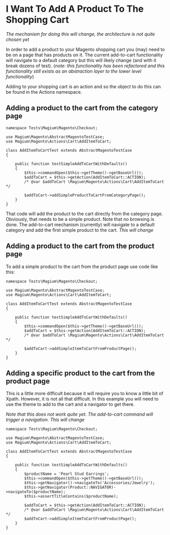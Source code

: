 # I Want To Add A Product To The Shopping Cart

*The mechanism for doing this will change, the architecture is not quite chosen yet*

In order to add a product to your Magento shopping cart you (may) need to be on a page that has products on it.  The current add-to-cart functionality will navigate to a default category but this will likely change (and with it break dozens of test).  (*note: this functionality has been refactored and this functionality still exists as an abstraction layer to the lower level functionality*)

Adding to your shopping cart is an action and so the object to do this can be found in the Actions namespace.

## Adding a product to the cart from the category page

```
namespace Tests\Magium\Magento\Checkout;

use Magium\Magento\AbstractMagentoTestCase;
use Magium\Magento\Actions\Cart\AddItemToCart;

class AddItemToCartTest extends AbstractMagentoTestCase
{

    public function testSimpleAddToCartWithDefaults()
    {
        $this->commandOpen($this->getTheme()->getBaseUrl());
        $addToCart = $this->getAction(AddItemToCart::ACTION);
        /* @var $addToCart \Magium\Magento\Actions\Cart\AddItemToCart */

        $addToCart->addSimpleProductToCartFromCategoryPage();
    }
}
```

That code will add the product to the cart directly from the category page.  Obviously, that needs to be a simple product.  Note that no browsing is done.  The add-to-cart mechanism (currently) will navigate to a default category and add the first simple product to the cart.  *This will change*

## Adding a product to the cart from the product page

To add a simple product to the cart from the product page use code like this:

```
namespace Tests\Magium\Magento\Checkout;

use Magium\Magento\AbstractMagentoTestCase;
use Magium\Magento\Actions\Cart\AddItemToCart;

class AddItemToCartTest extends AbstractMagentoTestCase
{

    public function testSimpleAddToCartWithDefaults()
    {
        $this->commandOpen($this->getTheme()->getBaseUrl());
        $addToCart = $this->getAction(AddItemToCart::ACTION);
        /* @var $addToCart \Magium\Magento\Actions\Cart\AddItemToCart */

        $addToCart->addSimpleItemToCartFromProductPage();
    }
}
```

## Adding a specific product to the cart from the product page

This is a little more difficult because it will require you to know a little bit of Xpath.  However, it is not all that difficult.  In this example you will need to use the theme to add to the cart and a navigator to get there.

*Note that this does not work quite yet.  The add-to-cart command will trigger a navigation.  This will change*

```
namespace Tests\Magium\Magento\Checkout;

use Magium\Magento\AbstractMagentoTestCase;
use Magium\Magento\Actions\Cart\AddItemToCart;

class AddItemToCartTest extends AbstractMagentoTestCase
{

    public function testSimpleAddToCartWithDefaults()
    {
        $productName = 'Pearl Stud Earrings';
        $this->commandOpen($this->getTheme()->getBaseUrl());
        $this->getNavigator()->navigateTo('Accessories/Jewelry');
        $this->getNavigator(Product::NAVIGATOR)->navigateTo($productName);
        $this->assertTitleContains($productName);

        $addToCart = $this->getAction(AddItemToCart::ACTION);
        /* @var $addToCart \Magium\Magento\Actions\Cart\AddItemToCart */
        $addToCart->addSimpleItemToCartFromProductPage();
    }
}
```
